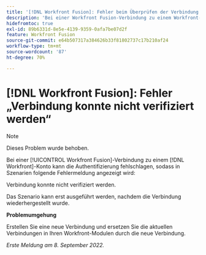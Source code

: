 ```yaml
---
title: '[!DNL Workfront Fusion]: Fehler beim Überprüfen der Verbindung'
description: 'Bei einer Workfront Fusion-Verbindung zu einem Workfront-Konto kann die Authentifizierung fehlschlagen, sodass in Szenarien folgende Fehlermeldung angezeigt wird: Verbindung konnte nicht verifiziert werden.'
hidefromtoc: true
exl-id: 89b6331d-8e5e-4139-9359-0afa7be07d2f
feature: Workfront Fusion
source-git-commit: e64b507317a384626b33f81802737c17b210af24
workflow-type: tm+mt
source-wordcount: '87'
ht-degree: 70%

---
```


# [!DNL Workfront Fusion]: Fehler „Verbindung konnte nicht verifiziert werden“

>[!NOTE]
>
>Dieses Problem wurde behoben.

<!--This article is live by request for the workaround-->

Bei einer [!UICONTROL Workfront Fusion]-Verbindung zu einem [!DNL Workfront]-Konto kann die Authentifizierung fehlschlagen, sodass in Szenarien folgende Fehlermeldung angezeigt wird:

Verbindung konnte nicht verifiziert werden.

Das Szenario kann erst ausgeführt werden, nachdem die Verbindung wiederhergestellt wurde.

**Problemumgehung**

Erstellen Sie eine neue Verbindung und ersetzen Sie die aktuellen Verbindungen in Ihren Workfront-Modulen durch die neue Verbindung.

_Erste Meldung am 8. September 2022._
